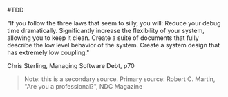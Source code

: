 #TDD 

"If you follow the three laws that seem to silly, you will:
	Reduce your debug time dramatically.
	Significantly increase the flexibility of your system, allowing you to keep it clean.
	Create a suite of documents that fully describe the low level behavior of the system.
	Create a system design that has extremely low coupling."

Chris Sterling, Managing Software Debt, p70

> Note: this is a secondary source.
> Primary source: Robert C. Martin, "Are you a professional?", NDC Magazine